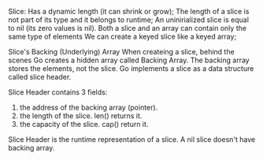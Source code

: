 Slice:
Has a dynamic length (it can shrink or grow);
The length of a slice is not part of its type and it belongs to runtime;
An uninirialized slice is equal to nil (its zero values is nil).
Both a slice and an array can contain only the same type of elements
We can create a keyed slice like a keyed array;


Slice's Backing (Underlying) Array
When createing a slice, behind the scenes Go creates a hidden array called Backing Array.
The backing array stores the elements, not the slice.
Go implements a slice as a data structure called slice header.


Slice Header contains 3 fields:
1. the address of the backing array (pointer).
2. the length of the slice. len() returns it.
3. the capacity of the slice. cap() return it.


Slice Header is the runtime representation of a slice.
A nil slice doesn't have backing array.
